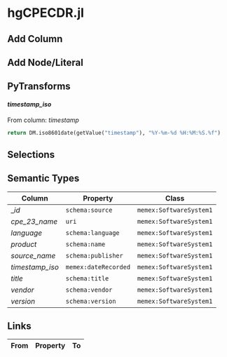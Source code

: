 # hgCPECDR.jl

## Add Column

## Add Node/Literal

## PyTransforms
#### _timestamp_iso_
From column: _timestamp_
``` python
return DM.iso8601date(getValue("timestamp"), "%Y-%m-%d %H:%M:%S.%f")
```


## Selections

## Semantic Types
| Column | Property | Class |
|  ----- | -------- | ----- |
| __id_ | `schema:source` | `memex:SoftwareSystem1`|
| _cpe_23_name_ | `uri` | `memex:SoftwareSystem1`|
| _language_ | `schema:language` | `memex:SoftwareSystem1`|
| _product_ | `schema:name` | `memex:SoftwareSystem1`|
| _source_name_ | `schema:publisher` | `memex:SoftwareSystem1`|
| _timestamp_iso_ | `memex:dateRecorded` | `memex:SoftwareSystem1`|
| _title_ | `schema:title` | `memex:SoftwareSystem1`|
| _vendor_ | `schema:vendor` | `memex:SoftwareSystem1`|
| _version_ | `schema:version` | `memex:SoftwareSystem1`|


## Links
| From | Property | To |
|  --- | -------- | ---|
